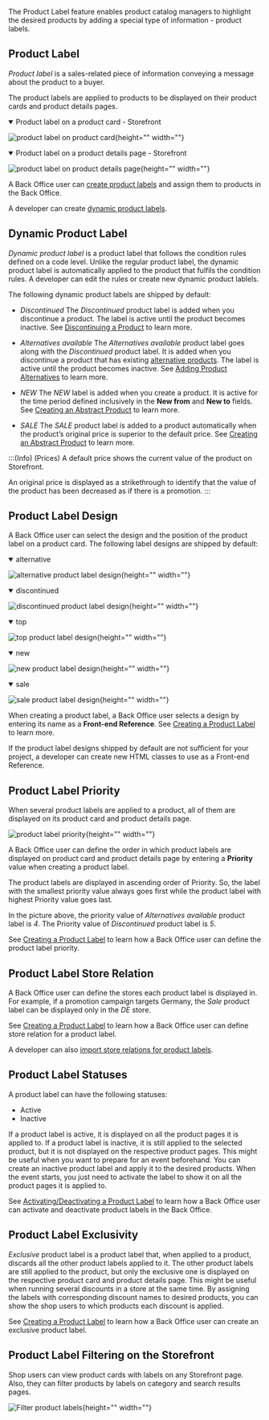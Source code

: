 The Product Label feature enables product catalog managers to highlight the desired products by adding a special type of information - product labels. 


## Product Label
*Product label* is a sales-related piece of information conveying a message about the product to a buyer. 

The product labels are applied to products to be displayed on their product cards and product details pages.

<details open>
<summary>Product label on a product card - Storefront</summary>
    

![product label on product card](https://spryker.s3.eu-central-1.amazonaws.com/docs/Features/Product+Management/Product+Label/Product+Label+Feature+Overview/product-label-on-product-card.png){height="" width=""}
 

</details>

 <details open>
<summary>Product label on a product details page - Storefront</summary>
    

![product label on product details page](https://spryker.s3.eu-central-1.amazonaws.com/docs/Features/Product+Management/Product+Label/Product+Label+Feature+Overview/product-label-on-product-details-page.png){height="" width=""}
     
     
     
</details>



A Back Office user can [create product labels](https://documentation.spryker.com/docs/creating-product-labels) and assign them to products in the Back Office. 

A developer can create [dynamic product labels](#dynamic-product-label).


## Dynamic Product Label
*Dynamic product label* is a product label that follows the condition rules defined on a code level. Unlike the regular product label, the dynamic product label is automatically applied to the product that fulfils the condition rules. A developer can edit the rules or create new dynamic product lablels. 

The following dynamic product labels are shipped by default:
* *Discontinued* 
The *Discontinued* product label is added when you discontinue a product. The label is active until the product becomes inactive. See [Discontinuing a Product](https://documentation.spryker.com/docs/discontinuing-a-product) to learn more.

* *Alternatives available*
The *Alternatives available* product label goes along with the *Discontinued* product label. It is added when you discontinue a product that has existing [alternative products](https://documentation.spryker.com/docs/alternative-products-overview). The label is active until the product becomes inactive. See [Adding Product Alternatives](https://documentation.spryker.com/docs/adding-product-alternatives) to learn more.

* *NEW*
The *NEW* label is added when you create a product. It is active for the time period defined inclusively in the **New from** and **New to** fields. See [Creating an Abstract Product](https://documentation.spryker.com/docs/creating-an-abstract-product) to learn more. 
* *SALE* 
The *SALE* product label is added to a product automatically when the product’s original price is superior to the default price. See [Creating an Abstract Product](https://documentation.spryker.com/docs/creating-an-abstract-product) to learn more. 

:::(Info) (Prices)
A default price shows the current value of the product on Storefront.

An original price is displayed as a strikethrough to identify that the value of the product has been decreased as if there is a promotion.
:::


## Product Label Design
A Back Office user can select the design and the position of the product label on a product card. The following label designs are shipped by default:

 <details open>
<summary>alternative</summary>
     
![alternative product label design](https://spryker.s3.eu-central-1.amazonaws.com/docs/Features/Product+Management/Product+Label/Product+Label+Feature+Overview/alternatives-available-product-label-design.png){height="" width=""} 
     
</details>


 <details open>
<summary>discontinued</summary>
     
![discontinued product label design](https://spryker.s3.eu-central-1.amazonaws.com/docs/Features/Product+Management/Product+Label/Product+Label+Feature+Overview/discontinued-product-label-design.png){height="" width=""}
     
</details>


 <details open>
<summary>top</summary>
     
![top product label design](https://spryker.s3.eu-central-1.amazonaws.com/docs/Features/Product+Management/Product+Label/Product+Label+Feature+Overview/top-product-label-design.png){height="" width=""}
     
</details>



 <details open>
<summary>new</summary>
     
![new product label design](https://spryker.s3.eu-central-1.amazonaws.com/docs/Features/Product+Management/Product+Label/Product+Label+Feature+Overview/new-product-label-design.png){height="" width=""}
     
</details>

 <details open>
<summary>sale</summary>
     
![sale product label design](https://spryker.s3.eu-central-1.amazonaws.com/docs/Features/Product+Management/Product+Label/Product+Label+Feature+Overview/sale-product-label-design.png){height="" width=""}
     
</details>


When creating a product label, a Back Office user selects a design by entering its name as a **Front-end Reference**. See [Creating a Product Label](https://documentation.spryker.com/docs/creating-product-labels) to learn more.

If the product label designs shipped by default are not sufficient for your project, a developer can create new HTML classes to use as a Front-end Reference.


## Product Label Priority
When several product labels are applied to a product, all of them are displayed on its product card and product details page. 

![product label priority ](https://spryker.s3.eu-central-1.amazonaws.com/docs/Features/Product+Management/Product+Label/Product+Label+Feature+Overview/alternatives-available-product-label-design.png){height="" width=""}


A Back Office user can define the order in which product labels are displayed on product card and product details page by entering a **Priority** value when creating a product label. 

The product labels are displayed in ascending order of Priority. So, the label with the smallest priority value always goes first while the product label with highest Priority value goes last.

In the picture above, the priority value of *Alternatives available* product label is *4*. The Priority value of *Discontinued* product label is *5*.

See [Creating a Product Label](https://documentation.spryker.com/docs/creating-a-product-label) to learn how a Back Office user can define the product label priority.

 


## Product Label Store Relation

A Back Office user can define the stores each product label is displayed in. For example, if a promotion campaign targets Germany, the *Sale* product label can be displayed only in the *DE* store.

See [Creating a Product Label](https://documentation.spryker.com/docs/creating-a-product-label) to learn how a Back Office user can define store relation for a product label.

A developer can also [import store relations for product labels](https://documentation.spryker.com/docs/file-details-product-label-storecsv).


## Product Label Statuses
A product label can have the following statuses:
 
* Active
* Inactive

If a product label is active, it is displayed on all the product pages it is applied to. If a product label is inactive, it is still applied to the selected product, but it is not displayed on the respective product pages. This might be useful when you want to prepare for an event beforehand. You can create an inactive product label and apply it to the desired products. When the event starts, you just need to activate the label to show it on all the product pages it is applied to.

See [Activating/Deactivating a Product Label](https://documentation.spryker.com/docs/managing-product-labels#activating-deactivating-a-product-label) to learn how a Back Office user can activate and deactivate product labels in the Back Office.


## Product Label Exclusivity
*Exclusive* product label is a product label that, when applied to a product, discards all the other product labels applied to it. The other product labels are still applied to the product, but only the exclusive one is displayed on the respective product card and product details page. This might be useful when running several discounts in a store at the same time. By assigning the labels with corresponding discount names to desired products, you can show the shop users to which products each discount is applied.

See [Creating a Product Label](https://documentation.spryker.com/docs/creating-a-product-label) to learn how a Back Office user can create an exclusive product label.

 


## Product Label Filtering on the Storefront
Shop users can view product cards with labels on any Storefront page. Also, they can filter products by labels on category and search results pages.

![Filter product labels](https://spryker.s3.eu-central-1.amazonaws.com/docs/Features/Product+Management/Product+Label/Product+Label+Feature+Overview/filter-labels-yves.png){height="" width=""}
